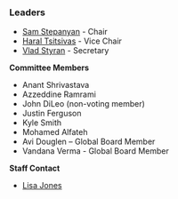 ### Leaders
* [Sam Stepanyan](mailto:sam.stepanyan@owasp.org) - Chair
* [Haral Tsitsivas](mailto:haral.tsitsivas@owasp.org) - Vice Chair
* [Vlad Styran](mailto:vlad.styran@owasp.org) - Secretary

**Committee Members**
- Anant Shrivastava
- Azzeddine Ramrami
- John DiLeo (non-voting member)
- Justin Ferguson
- Kyle Smith
- Mohamed Alfateh
- Avi Douglen – Global Board Member
- Vandana Verma - Global Board Member

**Staff Contact**
- [Lisa Jones](mailto:lisa.jones@owasp.com)



